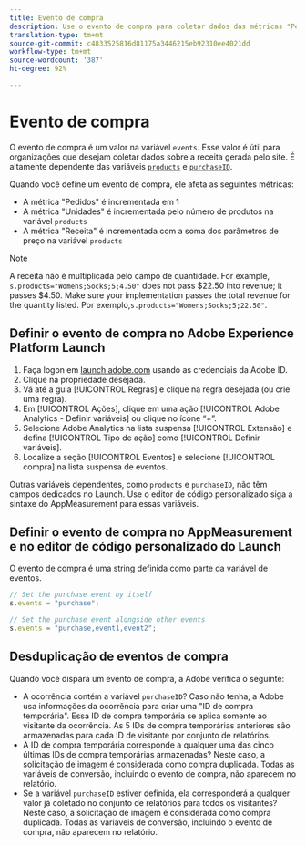 ```yaml
---
title: Evento de compra
description: Use o evento de compra para coletar dados das métricas "Pedidos", "Unidades" e "Receita".
translation-type: tm+mt
source-git-commit: c4833525816d81175a3446215eb92310ee4021dd
workflow-type: tm+mt
source-wordcount: '387'
ht-degree: 92%

---
```



# Evento de compra

O evento de compra é um valor na variável `events`. Esse valor é útil para organizações que desejam coletar dados sobre a receita gerada pelo site. É altamente dependente das variáveis [`products`](../products.md) e [`purchaseID`](../purchaseid.md).

Quando você define um evento de compra, ele afeta as seguintes métricas:

* A métrica &quot;Pedidos&quot; é incrementada em 1
* A métrica &quot;Unidades&quot; é incrementada pelo número de produtos na variável `products`
* A métrica &quot;Receita&quot; é incrementada com a soma dos parâmetros de preço na variável `products`

>[!NOTE]
>
>A receita não é multiplicada pelo campo de quantidade. For example, `s.products="Womens;Socks;5;4.50"` does not pass $22.50 into revenue; it passes $4.50. Make sure your implementation passes the total revenue for the quantity listed. Por exemplo,`s.products="Womens;Socks;5;22.50"`.

## Definir o evento de compra no Adobe Experience Platform Launch

1. Faça logon em [launch.adobe.com](https://launch.adobe.com) usando as credenciais da Adobe ID.
2. Clique na propriedade desejada.
3. Vá até a guia [!UICONTROL Regras] e clique na regra desejada (ou crie uma regra).
4. Em [!UICONTROL Ações], clique em uma ação [!UICONTROL Adobe Analytics - Definir variáveis] ou clique no ícone “+”.
5. Selecione Adobe Analytics na lista suspensa [!UICONTROL Extensão] e defina [!UICONTROL Tipo de ação] como [!UICONTROL Definir variáveis].
6. Localize a seção [!UICONTROL Eventos] e selecione [!UICONTROL compra] na lista suspensa de eventos.

Outras variáveis dependentes, como `products` e `purchaseID`, não têm campos dedicados no Launch. Use o editor de código personalizado siga a sintaxe do AppMeasurement para essas variáveis.

## Definir o evento de compra no AppMeasurement e no editor de código personalizado do Launch

O evento de compra é uma string definida como parte da variável de eventos.

```js
// Set the purchase event by itself
s.events = "purchase";

// Set the purchase event alongside other events
s.events = "purchase,event1,event2";
```

## Desduplicação de eventos de compra

Quando você dispara um evento de compra, a Adobe verifica o seguinte:

* A ocorrência contém a variável `purchaseID`? Caso não tenha, a Adobe usa informações da ocorrência para criar uma &quot;ID de compra temporária&quot;. Essa ID de compra temporária se aplica somente ao visitante da ocorrência. As 5 IDs de compra temporárias anteriores são armazenadas para cada ID de visitante por conjunto de relatórios.
* A ID de compra temporária corresponde a qualquer uma das cinco últimas IDs de compra temporárias armazenadas? Neste caso, a solicitação de imagem é considerada como compra duplicada. Todas as variáveis de conversão, incluindo o evento de compra, não aparecem no relatório.
* Se a variável `purchaseID` estiver definida, ela corresponderá a qualquer valor já coletado no conjunto de relatórios para todos os visitantes? Neste caso, a solicitação de imagem é considerada como compra duplicada. Todas as variáveis de conversão, incluindo o evento de compra, não aparecem no relatório.
